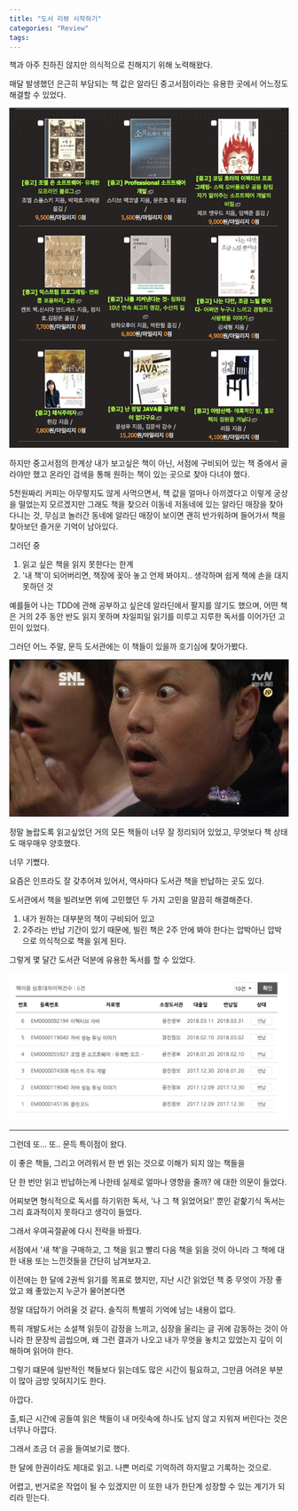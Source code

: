 ```yaml
---
title: "도서 리뷰 시작하기"
categories: "Review"
tags:
---
```



책과 아주 친하진 않지만 의식적으로 친해지기 위해 노력해왔다.

매달 발생했던 은근히 부담되는 책 값은 알라딘 중고서점이라는 유용한 곳에서 어느정도 해결할 수 있었다.

![알라딘](/assets/images/study/review/2018/7_aladin.png)

하지만 중고서점의 한계상 내가 보고싶은 책이 아닌, 서점에 구비되어 있는 책 중에서 골라야만 했고
온라인 검색을 통해 원하는 책이 있는 곳으로 찾아 다녀야 했다. 

5천원짜리 커피는 아무렇지도 않게 사먹으면서, 책 값을 얼마나 아끼겠다고 이렇게 궁상을 떨었는지 모르겠지만
그래도 책을 찾으러 이동네 저동네에 있는 알라딘 매장을 찾아 다니는 것, 무심코 놀러간 동네에 알라딘 매장이 보이면 괜히 반가워하며 들어가서 책을 찾아보던 즐거운 기억이 남아있다.

그러던 중 
1. 읽고 싶은 책을 읽지 못한다는 한계
2. '내 책'이 되어버리면, 책장에 꽂아 놓고 언제 봐야지.. 생각하며 쉽게 책에 손을 대지 못하던 것

예를들어 나는 TDD에 관해 공부하고 싶은데 알라딘에서 팔지를 않기도 했으며, 어떤 책은 거의 2주 동안 반도 읽지 못하며 차일피일 읽기를 미루고 지루한 독서를 이어가던 고민이 있었다.

그러던 어느 주말, 문득 도서관에는 이 책들이 있을까 호기심에 찾아가봤다.

![놀람](/assets/images/study/review/2018/7_jj1Lf.jpg)

정말 놀랍도록 읽고싶었던 거의 모든 책들이 너무 잘 정리되어 있었고, 무엇보다 책 상태도 매우매우 양호했다.

너무 기뻤다.

요즘은 인프라도 잘 갖추어져 있어서, 역사마다 도서관 책을 반납하는 곳도 있다.

도서관에서 책을 빌려보면 위에 고민했던 두 가지 고민을 말끔히 해결해준다.

1. 내가 원하는 대부분의 책이 구비되어 있고
2. 2주라는 반납 기간이 있기 때문에, 빌린 책은 2주 안에 봐야 한다는 압박아닌 압박으로 의식적으로 책을 읽게 된다.

그렇게 몇 달간 도서관 덕분에 유용한 독서를 할 수 있었다.

![도서관](/assets/images/study/review/2018/7_reading_list.png)

---

그런데 또...
또.. 문득 특이점이 왔다.

이 좋은 책들, 그리고 어려워서 한 번 읽는 것으로 이해가 되지 않는 책들을

단 한 번만 읽고 반납하는게 나한테 실제로 얼마나 영향을 줄까? 에 대한 의문이 들었다.

어찌보면 형식적으로 독서를 하기위한 독서, '나 그 책 읽었어요!' 뿐인 겉핥기식 독서는 그리 효과적이지 못하다고 생각이 들었다.

그래서 우여곡절끝에 다시 전략을 바꿨다.

서점에서 '새 책'을 구매하고, 그 책을 읽고 빨리 다음 책을 읽을 것이 아니라 그 책에 대한 내용 또는 느낀것들을 간단히 남겨보자고.

이전에는 한 달에 2권씩 읽기를 목표로 했지만, 지난 시간 읽었던 책 중 무엇이 가장 좋았고 왜 좋았는지 누군가 물어본다면

정말 대답하기 어려울 것 같다. 솔직히 특별히 기억에 남는 내용이 없다.

특히 개발도서는 소설책 읽듯이 감정을 느끼고, 심장을 울리는 글 귀에 감동하는 것이 아니라
한 문장씩 곱씹으며, 왜 그런 결과가 나오고 내가 무엇을 놓치고 있었는지 깊이 이해하며 읽어야 한다. 

그렇기 떄문에 일반적인 책들보다 읽는데도 많은 시간이 필요하고, 그만큼 어려운 부분이 많아 금방 잊혀지기도 한다.

아깝다.

출,퇴근 시간에 공들여 읽은 책들이 내 머릿속에 하나도 남지 않고 지워져 버린다는 것은 너무나 아깝다.

그래서 조금 더 공을 들여보기로 했다.

한 달에 한권이라도 제대로 읽고. 나쁜 머리로 기억하려 하지말고 기록하는 것으로.

어렵고, 번거로운 작업이 될 수 있겠지만 이 또한 내가 한단계 성장할 수 있는 계기가 되리라 믿는다.